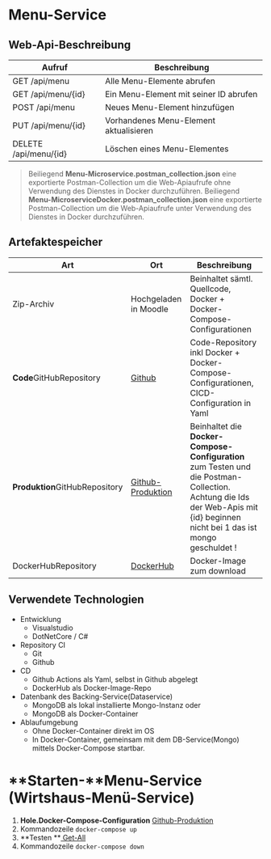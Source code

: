 # Menu-Service

## Web-Api-Beschreibung
Aufruf | Beschreibung
------------ | -------------
GET /api/menu | Alle Menu-Elemente abrufen	
GET /api/menu/{id} | Ein Menu-Element mit seiner ID abrufen
POST /api/menu | Neues Menu-Element hinzufügen	
PUT /api/menu/{id} | Vorhandenes Menu-Element aktualisieren
DELETE /api/menu/{id} | Löschen eines  Menu-Elementes
> Beiliegend **Menu-Microservice.postman_collection.json** eine exportierte Postman-Collection um die Web-Apiaufrufe ohne Verwendung des Dienstes in Docker durchzuführen.
> Beiliegend **Menu-MicroserviceDocker.postman_collection.json** eine exportierte Postman-Collection um die Web-Apiaufrufe unter Verwendung des Dienstes in Docker durchzuführen.

## Artefaktespeicher
Art | Ort | Beschreibung
------------ | ------------- | ------------
Zip-Archiv | Hochgeladen in Moodle | Beinhaltet sämtl. Quellcode, Docker + Docker-Compose-Configurationen
**Code**GitHubRepository | [Github](https://github.com/leageorg/SWE) | Code-Repository inkl Docker + Docker-Compose-Configurationen, CICD-Configuration in Yaml
**Produktion**GitHubRepository | [Github-Produktion](https://github.com/leageorg/SWE-Produkt) | Beinhaltet die **Docker-Compose-Configuration** zum Testen und die Postman-Collection. Achtung die Ids der Web-Apis mit {id} beginnen nicht bei 1 das ist mongo geschuldet !
DockerHubRepository | [DockerHub](https://hub.docker.com/repository/docker/leageorg/swe2020wm) | Docker-Image zum download

## Verwendete Technologien
- Entwicklung
    - Visualstudio
    - DotNetCore / C#
- Repository CI
    - Git
    - Github
- CD
    - Github Actions als Yaml, selbst in Github abgelegt
    - DockerHub als Docker-Image-Repo
- Datenbank des Backing-Service(Dataservice)
    - MongoDB als lokal installierte Mongo-Instanz oder
    - MongoDB als Docker-Container
- Ablaufumgebung
    - Ohne Docker-Container direkt im OS
    - In Docker-Container, gemeinsam mit dem DB-Service(Mongo) mittels Docker-Compose startbar.

# **Starten-**Menu-Service (Wirtshaus-Menü-Service)
1. **Hole.Docker-Compose-Configuration** [Github-Produktion](https://github.com/leageorg/SWE-Produkt)
2. Kommandozeile  `docker-compose up`
3. **Testen **[ Get-All](http://localhost:88/api/menu/)
4. Kommandozeile  `docker-compose down`
